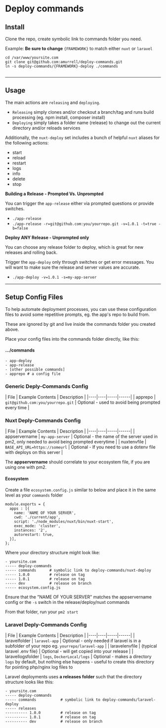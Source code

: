 # Deploy commands

## Install

Clone the repo, create symbolic link to commands folder you need.

Example: **Be sure to change** `{FRAMEWORK}` to match either `nuxt` or `laravel`

```
cd /var/www/yoursite.com
git clone git@github.com:amurrell/deploy-commands.git
ln -s deploy-commands/{FRAMEWORK}-deploy ./commands
```

```

```

---

## Usage

The main actions are `releasing` and `deploying`.

- `Releasing` simply clones and/or checkout a branch/tag and runs build processing (eg. npm install, composer install)
- `Deploying` simply takes a folder name (release) to change out the current directory and/or reloads services

Additionally, the `nuxt-deploy` set includes a bunch of helpful `nuxt` aliases for the following actions:

  - start
  - reload
  - restart
  - logs
  - info
  - delete
  - stop

**Building a Release - Prompted Vs. Unprompted**

You can trigger the `app-release` either via prompted questions or provide switches.

- `./app-release`
- `./app-release -r=git@github.com:you/yourrepo.git -v=1.0.1 -t=true -b=false`

**Deploy ANY Release - Unprompted only**

You can choose any release folder to deploy, which is great for new releases and rolling back.

Trigger the `app-deploy` only through switches or get error messages. You will want to make sure the release and server values are accurate.

- `./app-deploy -v=1.0.1 -s=my-app-server`

---

## Setup Config Files

To help automate deployment processes, you can use these configuration files to avoid some repetitive prompts, eg. the app's repo to build from.

These are ignored by git and live inside the commands folder you created above.

Place your config files into the commands folder directly, like this:

#### .../commands
```
- app-deploy
- app-release
- [other possible commands]
- apprepo # a config file
```

### Generic Deply-Commands Config

| File | Example Contents | Description |
|----|----|-----|------|
| apprepo | `git@github.com:you/yourrepo.git` | Optional - used to avoid being prompted every time |


### Nuxt Deply-Commands Config

| File | Example Contents | Description |
|----|----|-----|------|
| appservername | `my-app-server` | Optional - the name of the server used in pm2, only needed to avoid being prompted everytime |
| nuxtenvfile | `BASE_API_URL=https://someurl` | Optional - If you need to use a dotenv file with deploys on this server |

The **appservername** should correlate to your ecosystem file, if you are using one with pm2. 

#### Ecosystem

Create a file `ecosystem.config.js` similar to below and place it in the same level as your `commands` folder

```
module.exports = {
  apps : [{
    name: 'NAME OF YOUR SERVER',
    cwd: './current/app', 
    script: './node_modules/nuxt/bin/nuxt-start',
    exec_mode: 'cluster',
    instances: '2',
    autorestart: true,
  }],
};
```

Where your directory structure might look like:
```
- yoursite.com
----- deploy-commands
----- commands      # symbolic link to deploy-commands/nuxt-deploy
----- 1.0.0         # release on tag
----- 1.0.1         # release on tag
----- dev           # release on branch
----- ecosystem.config.js
```

Ensure that the "NAME OF YOUR SERVER" matches the appservername config or the `-s` switch in the release/deploy/nuxt commands

From that folder, run your `pm2 start`

### Laravel Deply-Commands Config

| File | Example Contents | Description |
|----|----|-----|------|
| laravelfolder | `laravel-app` | Optional - only needed if laravel is in a subfolder of your repo eg. `yourrepo/laravel-app` |
| laravelenvfile | {typical laravel .env file} | Optional - will get copied into your release |
| laravellogsfolder | `logs`, `DockerLocal/logs` | Optional - makes a directory `logs` by default, but nothing else happens - useful to create this directory for pointing php/nginx log files to

Laravel deployments uses **a releases folder** such that the directory structure looks like this:

```
- yoursite.com
----- deploy-commands
----- commands           # symbolic link to deploy-commands/laravel-deploy
----- releases
---------- 1.0.0         # release on tag
---------- 1.0.1         # release on tag
---------- dev           # release on branch
```